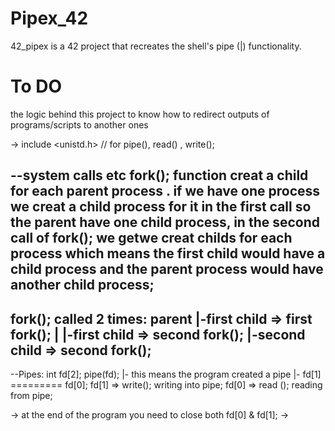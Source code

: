 # Pipex_42
42_pipex is a 42 project that recreates the shell's pipe (|) functionality. 

 # To DO 
the logic behind this project to know how to redirect outputs of programs/scripts to another ones

-> include <unistd.h> // for pipe(), read() , write();


--system calls etc
fork(); function creat a child for each  parent process .
if we have one process we creat a child process for it in the first call 
so the parent have one  child process, in the second call of fork(); we getwe creat childs for each process which means the first child would have a child process and the parent process would have another child process;
--
fork(); called 2 times:
    parent
    |-first child => first fork();
    |       |-first child => second fork();
    |-second child => second fork();
--


--Pipes:
    int fd[2];
    pipe(fd);
    |- this means the program created a pipe 
    |- fd[1] ========= fd[0];
    fd[1] => write(); writing into pipe;
    fd[0] => read (); reading from pipe;

-> at the end of the program you need to close both fd[0] & fd[1];
->



